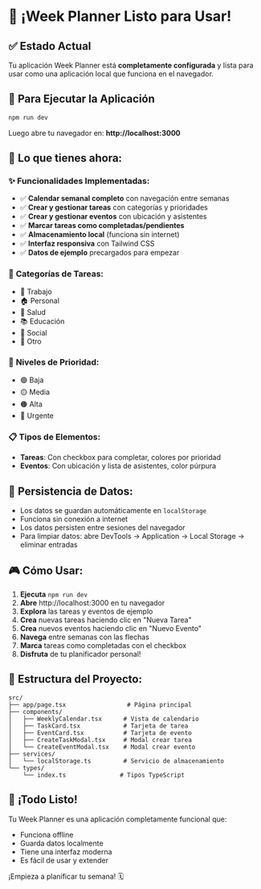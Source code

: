 # 🎉 ¡Week Planner Listo para Usar!

## ✅ Estado Actual

Tu aplicación Week Planner está **completamente configurada** y lista para usar como una aplicación local que funciona en el navegador.

## 🚀 Para Ejecutar la Aplicación

```bash
npm run dev
```

Luego abre tu navegador en: **http://localhost:3000**

## 🎯 Lo que tienes ahora:

### ✨ **Funcionalidades Implementadas:**

- ✅ **Calendar semanal completo** con navegación entre semanas
- ✅ **Crear y gestionar tareas** con categorías y prioridades
- ✅ **Crear y gestionar eventos** con ubicación y asistentes
- ✅ **Marcar tareas como completadas/pendientes**
- ✅ **Almacenamiento local** (funciona sin internet)
- ✅ **Interfaz responsiva** con Tailwind CSS
- ✅ **Datos de ejemplo** precargados para empezar

### 🎨 **Categorías de Tareas:**

- 💼 Trabajo
- 🏠 Personal
- 💪 Salud
- 📚 Educación
- 👥 Social
- 📝 Otro

### 🚦 **Niveles de Prioridad:**

- 🟢 Baja
- 🟡 Media
- 🟠 Alta
- 🔴 Urgente

### 📋 **Tipos de Elementos:**

- **Tareas**: Con checkbox para completar, colores por prioridad
- **Eventos**: Con ubicación y lista de asistentes, color púrpura

## 💾 **Persistencia de Datos:**

- Los datos se guardan automáticamente en `localStorage`
- Funciona sin conexión a internet
- Los datos persisten entre sesiones del navegador
- Para limpiar datos: abre DevTools → Application → Local Storage → eliminar entradas

## 🎮 **Cómo Usar:**

1. **Ejecuta** `npm run dev`
2. **Abre** http://localhost:3000 en tu navegador
3. **Explora** las tareas y eventos de ejemplo
4. **Crea** nuevas tareas haciendo clic en "Nueva Tarea"
5. **Crea** nuevos eventos haciendo clic en "Nuevo Evento"
6. **Navega** entre semanas con las flechas
7. **Marca** tareas como completadas con el checkbox
8. **Disfruta** de tu planificador personal!

## 🔧 **Estructura del Proyecto:**

```
src/
├── app/page.tsx                 # Página principal
├── components/
│   ├── WeeklyCalendar.tsx      # Vista de calendario
│   ├── TaskCard.tsx            # Tarjeta de tarea
│   ├── EventCard.tsx           # Tarjeta de evento
│   ├── CreateTaskModal.tsx     # Modal crear tarea
│   └── CreateEventModal.tsx    # Modal crear evento
├── services/
│   └── localStorage.ts         # Servicio de almacenamiento
└── types/
    └── index.ts               # Tipos TypeScript
```

## 🎊 **¡Todo Listo!**

Tu Week Planner es una aplicación completamente funcional que:

- Funciona offline
- Guarda datos localmente
- Tiene una interfaz moderna
- Es fácil de usar y extender

¡Empieza a planificar tu semana! 🗓️
